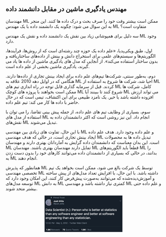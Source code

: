 ## مهندس یادگیری ماشین در مقابل دانشمند داده

مهندسان ML ممکن است بیشتر وقت خود را صرف بحث و درک داده ها کنند. این منجر به این سوال می شود: چگونه یک دانشمند داده با یک مهندس ML متفاوت است؟

سه دلیل برای همپوشانی زیاد بین نقش یک دانشمند داده و نقش یک مهندس ML وجود دارد.

اول، طبق ویکی‌پدیا، «علم داده یک حوزه چند رشته‌ای است که از روش‌ها، فرآیندها، الگوریتم‌ها و سیستم‌های علمی برای استخراج دانش و بینش از داده‌های ساختاریافته و بدون ساختار استفاده می‌کند». از آنجایی که مدل های یادگیری ماشین از داده ها یاد می گیرند، یادگیری ماشین بخشی از علم داده است.

دوم، به‌طور سنتی، شرکت‌ها تیم‌های علم داده برای ایجاد بینش تجاری از داده‌ها دارند. هنگامی که در اوایل دهه 2010 علاقه به ML احیا شد، شرکت ها شروع به استفاده از ML کردند. قبل از سرمایه گذاری قابل توجه در راه اندازی تیم های ML کامل، شرکت ها ممکن است بخواهند با پروژه های کوچک ML شروع کنند تا ببینند آیا ML می تواند ارزش افزوده داشته باشد یا خیر. یک نامزد طبیعی برای این اکتشاف، تیمی است که در حال حاضر با داده ها کار می کند: تیم علم داده.

سوم، بسیاری از وظایف تیم های علم داده، از جمله پیش بینی تقاضا، را می توان با استفاده از مدل های ML انجام داد. این نیز روشی است که اکثر دانشمندان داده به نقش‌های ML تبدیل می‌شوند.

با این حال، تفاوت های زیادی بین مهندسی ML و علم داده وجود دارد. هدف علم داده ایجاد بینش تجاری است، در حالی که هدف مهندسی ML تبدیل داده ها به محصولات است. این بدان معناست که دانشمندان داده گرایش به آماردانان بهتری دارند و مهندسان ML تمایل دارند مهندسان بهتری باشند. مهندسان ML قطعاً باید الگوریتم‌های ML را بدانند، در حالی که بسیاری از دانشمندان داده می‌توانند کارهای خود را بدون دست زدن به ML انجام دهند.

همانطور که پذیرش ML توسط یک شرکت بالغ می شود، ممکن است بخواهد یک تیم تخصصی مهندسی ML داشته باشد. با این حال، با افزایش تعداد مدل‌های از پیش ساخته و آموزش‌دیده‌شده که می‌توانند به‌صورت پیش‌فرض کار کنند، این امکان وجود دارد که توسعه مدل‌های ML به دانش ML کمتری نیاز داشته باشد و مهندسی ML و علم داده حتی بیشتر متحد شوند.


<center>
	<img src="images/image2.png" width="50%" alt="ML engineer vs. data scientist" title="image_tooltip">
</center>
